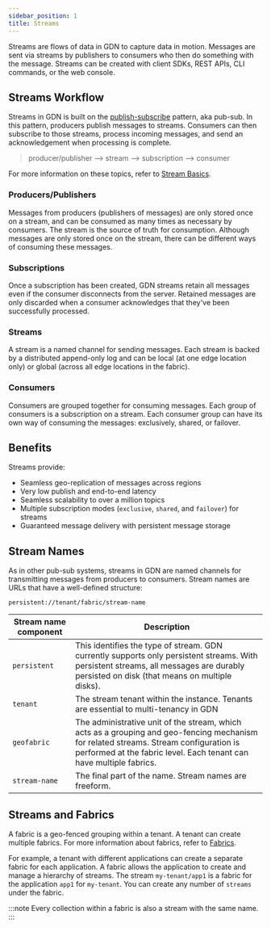 ```yaml
---
sidebar_position: 1
title: Streams
---
```


Streams are flows of data in GDN to capture data in motion. Messages are sent via streams by publishers to consumers who then do something with the message. Streams can be created with client SDKs, REST APIs, CLI commands, or the web console.

## Streams Workflow

Streams in GDN is built on the [publish-subscribe](https://en.wikipedia.org/wiki/Publish%E2%80%93subscribe_pattern) pattern, aka pub-sub. In this pattern, producers publish messages to streams. Consumers can then subscribe to those streams, process incoming messages, and send an acknowledgement when processing is complete.

> producer/publisher --> stream --> subscription --> consumer

For more information on these topics, refer to [Stream Basics](stream-basics/).

### Producers/Publishers

Messages from producers (publishers of messages) are only stored once on a stream, and can be consumed as many times as necessary by consumers. The stream is the source of truth for consumption. Although messages are only stored once on the stream, there can be different ways of consuming these messages.

### Subscriptions

Once a subscription has been created, GDN streams retain all messages even if the consumer disconnects from the server. Retained messages are only discarded when a consumer acknowledges that they've been successfully processed.

### Streams

A stream is a named channel for sending messages. Each stream is backed by a distributed append-only log and can be local (at one edge location only) or global (across all edge locations in the fabric).

### Consumers

Consumers are grouped together for consuming messages. Each group of consumers is a subscription on a stream. Each consumer group can have its own way of consuming the messages: exclusively, shared, or failover.

## Benefits

Streams provide:

- Seamless geo-replication of messages across regions
- Very low publish and end-to-end latency
- Seamless scalability to over a million topics
- Multiple subscription modes (`exclusive`, `shared`, and `failover`) for streams
- Guaranteed message delivery with persistent message storage

## Stream Names

As in other pub-sub systems, streams in GDN are named channels for transmitting messages from producers to consumers. Stream names are URLs that have a well-defined structure:

```http
persistent://tenant/fabric/stream-name
```

|Stream name component | Description |
|--------------------|---------------|
|`persistent` | This identifies the type of stream. GDN currently supports only persistent streams. With persistent streams, all messages are durably persisted on disk (that means on multiple disks).
|`tenant`             | The stream tenant within the instance. Tenants are essential to multi-tenancy in GDN |
|`geofabric`          | The administrative unit of the stream, which acts as a grouping and geo-fencing mechanism for related streams. Stream configuration is performed at the fabric level. Each tenant can have multiple fabrics. |
|`stream-name`              | The final part of the name. Stream names are freeform. |

## Streams and Fabrics

A fabric is a geo-fenced grouping within a tenant. A tenant can create multiple fabrics. For more information about fabrics, refer to [Fabrics](../geofabrics/index.md).

For example, a tenant with different applications can create a separate fabric for each application. A fabric allows the application to create and manage a hierarchy of streams. The stream `my-tenant/app1` is a fabric for the application `app1` for `my-tenant`. You can create any number of `streams` under the fabric.

:::note
Every collection within a fabric is also a stream with the same name.
:::
